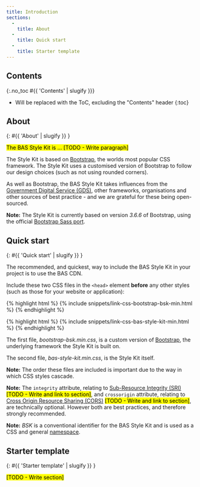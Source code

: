 ```yaml
---
title: Introduction
sections:
  -
    title: About
  -
    title: Quick start
  -
    title: Starter template
---
```


## Contents
{:.no_toc #{{ 'Contents' | slugify }}}

* Will be replaced with the ToC, excluding the "Contents" header
{:toc}

## About
{: #{{ 'About' | slugify }} }

<mark>The BAS Style Kit is ... [TODO - Write paragraph]</mark>

The Style Kit is based on [Bootstrap](https://www.getbootstrap.com), the worlds most popular CSS framework.
The Style Kit uses a customised version of Bootstrap to follow our design choices (such as not using rounded corners).

As well as Bootstrap, the BAS Style Kit takes influences from the
[Government Digital Service (GDS)](https://gds.blog.gov.uk/about/), other frameworks, organisations and other sources
of best practice - and we are grateful for these being open-sourced.

**Note:** The Style Kit is currently based on version <em>3.6.6</em> of Bootstrap,
using the official [Bootstrap Sass port](https://github.com/twbs/bootstrap-sass).

## Quick start
{: #{{ 'Quick start' | slugify }} }

The recommended, and quickest, way to include the BAS Style Kit in your project is to use the BAS CDN.

Include these two CSS files in the <code>&lt;head&gt;</code> element <strong>before</strong> any other styles
(such as those for your website or application):

{% highlight html %}
{% include snippets/link-css-bootstrap-bsk-min.html %}
{% endhighlight %}

{% highlight html %}
{% include snippets/link-css-bas-style-kit-min.html %}
{% endhighlight %}

The first file, <em>bootstrap-bsk.min.css</em>, is a custom version of [Bootstrap](https://www.getbootstrap.com),
the underlying framework the Style Kit is built on.

The second file, <em>bas-style-kit.min.css</em>, is the Style Kit itself.

**Note:** The order these files are included is important due to the way in which CSS styles cascade.

**Note:** The <code>integrity</code> attribute, relating to [Sub-Resource Integrity (SRI)](#)
<mark>[TODO - Write and link to section]</mark>, and <code>crossorigin</code> attribute, relating to
[Cross Origin Resource Sharing (CORS)](#) <mark>[TODO - Write and link to section]</mark>, are technically optional.
However both are best practices, and therefore strongly recommended.

**Note:** <em>BSK</em> is a conventional identifier for the BAS Style Kit and is used as a CSS and general
[namespace](https://en.wikipedia.org/wiki/Namespace).

## Starter template
{: #{{ 'Starter template' | slugify }} }

<mark>[TODO - Write section]</mark>
